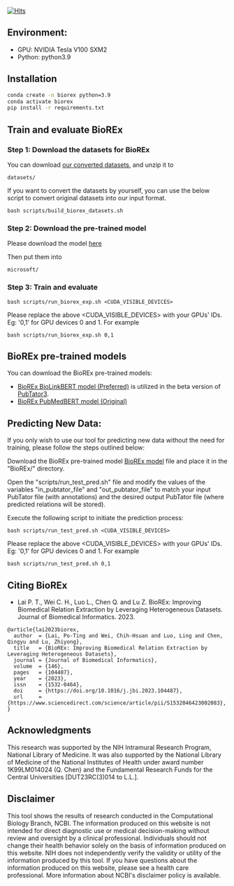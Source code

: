 [![Hits](https://hits.seeyoufarm.com/api/count/incr/badge.svg?url=https%3A%2F%2Fgithub.com%2Fncbi%2Fbiorex&count_bg=%2379C83D&title_bg=%23555555&icon=&icon_color=%23E7E7E7&title=hits&edge_flat=false)](https://hits.seeyoufarm.com)

## Environment:

* GPU: NVIDIA Tesla V100 SXM2
* Python: python3.9

## Installation

```bash
conda create -n biorex python=3.9
conda activate biorex
pip install -r requirements.txt
```

## Train and evaluate BioREx

### Step 1: Download the datasets for BioREx

You can download [our converted datasets](https://ftp.ncbi.nlm.nih.gov/pub/lu/BioREx/datasets.zip), and unzip it to 

```
datasets/
```

If you want to convert the datasets by yourself, you can use the below script to convert original datasets into our input format.
```
bash scripts/build_biorex_datasets.sh
```

### Step 2: Download the pre-trained model

Please download the model [here](https://huggingface.co/microsoft/BiomedNLP-PubMedBERT-base-uncased-abstract)

Then put them into 

```
microsoft/
```

### Step 3: Train and evaluate

```
bash scripts/run_biorex_exp.sh <CUDA_VISIBLE_DEVICES>
```

Please replace the above <CUDA_VISIBLE_DEVICES> with your GPUs' IDs. Eg: '0,1' for GPU devices 0 and 1.
For example

```
bash scripts/run_biorex_exp.sh 0,1
```



## BioREx pre-trained models

You can download the BioREx pre-trained models:

* [BioREx BioLinkBERT model (Preferred)](https://ftp.ncbi.nlm.nih.gov/pub/lu/BioREx/pretrained_model_biolinkbert.zip) is utilized in the beta version of [PubTator3](https://www.ncbi.nlm.nih.gov/research/pubtator3/).
* [BioREx PubMedBERT model (Original)](https://ftp.ncbi.nlm.nih.gov/pub/lu/BioREx/pretrained_model.zip) 

## Predicting New Data:

If you only wish to use our tool for predicting new data without the need for training, please follow the steps outlined below:

Download the BioREx pre-trained model [BioREx model](https://ftp.ncbi.nlm.nih.gov/pub/lu/BioREx/pretrained_model.zip) file and place it in the "BioREx/" directory.

Open the "scripts/run_test_pred.sh" file and modify the values of the variables "in_pubtator_file" and "out_pubtator_file" to match your input PubTator file (with annotations) and the desired output PubTator file (where predicted relations will be stored).

Execute the following script to initiate the prediction process:

```
bash scripts/run_test_pred.sh <CUDA_VISIBLE_DEVICES>
```

Please replace the above <CUDA_VISIBLE_DEVICES> with your GPUs' IDs. Eg: '0,1' for GPU devices 0 and 1.
For example

```
bash scripts/run_test_pred.sh 0,1
```

## Citing BioREx

* Lai P. T., Wei C. H., Luo L., Chen Q. and Lu Z. BioREx: Improving Biomedical Relation Extraction by Leveraging Heterogeneous Datasets. Journal of Biomedical Informatics. 2023.
```
@article{lai2023biorex,
  author  = {Lai, Po-Ting and Wei, Chih-Hsuan and Luo, Ling and Chen, Qingyu and Lu, Zhiyong},
  title   = {BioREx: Improving Biomedical Relation Extraction by Leveraging Heterogeneous Datasets},
  journal = {Journal of Biomedical Informatics},
  volume  = {146},
  pages   = {104487},
  year    = {2023},
  issn    = {1532-0464},
  doi     = {https://doi.org/10.1016/j.jbi.2023.104487},
  url     = {https://www.sciencedirect.com/science/article/pii/S1532046423002083},
}
```

## Acknowledgments

This research was supported by the NIH Intramural Research Program, National Library of Medicine. It was also supported by the National Library of Medicine of the National Institutes of Health under award number 1K99LM014024 (Q. Chen) and the Fundamental Research Funds for the Central Universities [DUT23RC(3)014 to L.L.].

## Disclaimer
This tool shows the results of research conducted in the Computational Biology Branch, NCBI. The information produced on this website is not intended for direct diagnostic use or medical decision-making without review and oversight by a clinical professional. Individuals should not change their health behavior solely on the basis of information produced on this website. NIH does not independently verify the validity or utility of the information produced by this tool. If you have questions about the information produced on this website, please see a health care professional. More information about NCBI's disclaimer policy is available.
